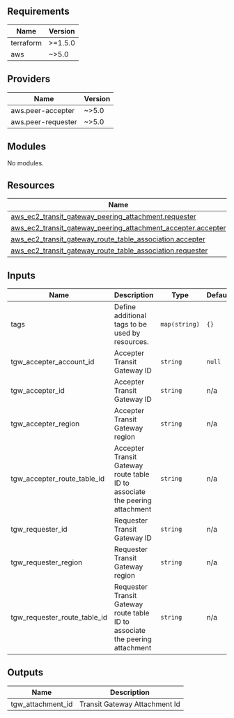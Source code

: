 <!-- BEGIN_TF_DOCS -->
## Requirements

| Name | Version |
|------|---------|
| terraform | >=1.5.0 |
| aws | ~>5.0 |

## Providers

| Name | Version |
|------|---------|
| aws.peer-accepter | ~>5.0 |
| aws.peer-requester | ~>5.0 |

## Modules

No modules.

## Resources

| Name | Type |
|------|------|
| [aws_ec2_transit_gateway_peering_attachment.requester](https://registry.terraform.io/providers/hashicorp/aws/latest/docs/resources/ec2_transit_gateway_peering_attachment) | resource |
| [aws_ec2_transit_gateway_peering_attachment_accepter.accepter](https://registry.terraform.io/providers/hashicorp/aws/latest/docs/resources/ec2_transit_gateway_peering_attachment_accepter) | resource |
| [aws_ec2_transit_gateway_route_table_association.accepter](https://registry.terraform.io/providers/hashicorp/aws/latest/docs/resources/ec2_transit_gateway_route_table_association) | resource |
| [aws_ec2_transit_gateway_route_table_association.requester](https://registry.terraform.io/providers/hashicorp/aws/latest/docs/resources/ec2_transit_gateway_route_table_association) | resource |

## Inputs

| Name | Description | Type | Default | Required |
|------|-------------|------|---------|:--------:|
| tags | Define additional tags to be used by resources. | `map(string)` | `{}` | no |
| tgw\_accepter\_account\_id | Accepter Transit Gateway ID | `string` | `null` | no |
| tgw\_accepter\_id | Accepter Transit Gateway ID | `string` | n/a | yes |
| tgw\_accepter\_region | Accepter Transit Gateway region | `string` | n/a | yes |
| tgw\_accepter\_route\_table\_id | Accepter Transit Gateway route table ID to associate the peering attachment | `string` | n/a | yes |
| tgw\_requester\_id | Requester Transit Gateway ID | `string` | n/a | yes |
| tgw\_requester\_region | Requester Transit Gateway region | `string` | n/a | yes |
| tgw\_requester\_route\_table\_id | Requester Transit Gateway route table ID to associate the peering attachment | `string` | n/a | yes |

## Outputs

| Name | Description |
|------|-------------|
| tgw\_attachment\_id | Transit Gateway Attachment Id |
<!-- END_TF_DOCS -->